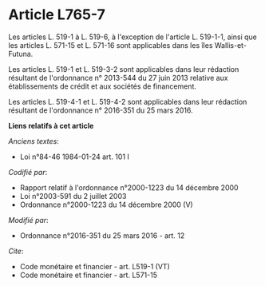 # Article L765-7

Les articles L. 519-1 à L. 519-6, à l'exception de l'article L. 519-1-1, ainsi que les articles L. 571-15 et L. 571-16 sont
applicables dans les îles Wallis-et-Futuna. 

Les articles L. 519-1 et L. 519-3-2 sont applicables dans leur rédaction résultant de l'ordonnance n° 2013-544 du 27 juin
2013 relative aux établissements de crédit et aux sociétés de financement. 

Les articles L. 519-4-1 et L. 519-4-2 sont applicables dans leur rédaction résultant de l'ordonnance n° 2016-351 du 25 mars
2016.

**Liens relatifs à cet article**

_Anciens textes_:

  - Loi n°84-46 1984-01-24 art. 101 I

_Codifié par_:

  - Rapport relatif à l'ordonnance n°2000-1223 du 14 décembre 2000
  - Loi n°2003-591 du 2 juillet 2003
  - Ordonnance n°2000-1223 du 14 décembre 2000 (V)

_Modifié par_:

  - Ordonnance n°2016-351 du 25 mars 2016 - art. 12

_Cite_:

  - Code monétaire et financier - art. L519-1 (VT)
  - Code monétaire et financier - art. L571-15
